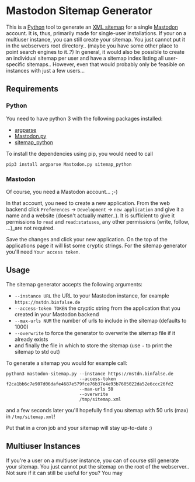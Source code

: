 # Mastodon Sitemap Generator

This is a [Python](https://www.python.org/) tool to generate an [XML sitemap](https://en.wikipedia.org/wiki/Sitemaps) for a single [Mastodon](https://en.wikipedia.org/wiki/Mastodon_(software)) account.
It is, thus, primarily made for single-user installations.
If your on a multiuser instance, you can still create your sitemap. You just cannot put it in the webservers root directory.. (maybe you have some other place to point search engines to it..?)
In general, it would also be possible to create an individual sitemap per user and have a sitemap index listing all user-specific sitemaps..
However, even that would probably only be feasible on instances with just a few users...


## Requirements

### Python

You need to have python 3 with the following packages installed:

* [argparse](https://docs.python.org/3/library/argparse.html)
* [Mastodon.py](https://github.com/halcy/Mastodon.py)
* [sitemap_python](https://github.com/socrateslee/sitemap_python)

To install the dependencies using pip, you would need to call

    pip3 install argparse Mastodon.py sitemap_python


### Mastodon

Of course, you need a Mastodon account... ;-)

In that account, you need to create a new application.
From the web backend click `Preferences` -> `Development` -> `new application` and give it a name and a website (doesn't actually matter..).
It is sufficient to give it permissions to `read` and `read:statuses`, any other permissions (write, follow, ...)_are not required.

Save the changes and click your new application.
On the top of the applications page it will list some cryptic strings.
For the sitemap generator you'll need `Your access token`.


## Usage

The sitemap generator accepts the following arguments:

* `--instance URL` the URL to your Mastodon instance, for example `https://mstdn.binfalse.de`
* `--access-token TOKEN` the cryptic string from the application that you created in your Mastodon backend
* `--max-urls NUM` the number of urls to include in the sitemap (defaults to 1000)
* `--overwrite` to force the generator to overwrite the sitemap file if it already exists
* and finally the file in which to store the sitemap (use `-` to print the sitemap to std out)

To generate a sitemap you would for example call:

    python3 mastodon-sitemap.py --instance https://mstdn.binfalse.de
                                --access-token f2ca1bb6c7e907d06dafe4687e579fce76b37e4e93b7605022da52e6ccc26fd2 
                                --max-urls 50
                                --overwrite
                                /tmp/sitemap.xml

and a few seconds later you'll hopefully find you sitemap with 50 urls (max) in `/tmp/sitemap.xml`!

Put that in a cron job and your sitemap will stay up-to-date :)


## Multiuser Instances

If you're a user on a multiuser instance, you can of course still generate your sitemap.
You just cannot put the sitemap on the root of the webserver..
Not sure if it can still be useful for you? You may 




